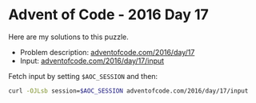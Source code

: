 # Advent of Code - 2016 Day 17
Here are my solutions to this puzzle.

* Problem description: [adventofcode.com/2016/day/17](https://adventofcode.com/2016/day/17)
* Input: [adventofcode.com/2016/day/17/input](https://adventofcode.com/2016/day/17/input)

Fetch input by setting `$AOC_SESSION` and then:
```bash
curl -OJLsb session=$AOC_SESSION adventofcode.com/2016/day/17/input
```
